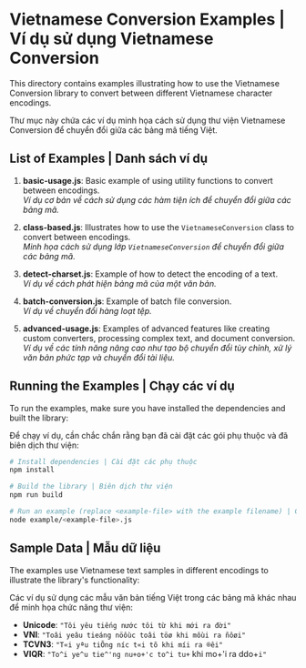 # Vietnamese Conversion Examples | Ví dụ sử dụng Vietnamese Conversion

This directory contains examples illustrating how to use the Vietnamese Conversion library to convert between different Vietnamese character encodings.

Thư mục này chứa các ví dụ minh họa cách sử dụng thư viện Vietnamese Conversion để chuyển đổi giữa các bảng mã tiếng Việt.

## List of Examples | Danh sách ví dụ

1. **basic-usage.js**: Basic example of using utility functions to convert between encodings.  
   *Ví dụ cơ bản về cách sử dụng các hàm tiện ích để chuyển đổi giữa các bảng mã.*
   
2. **class-based.js**: Illustrates how to use the `VietnameseConversion` class to convert between encodings.  
   *Minh họa cách sử dụng lớp `VietnameseConversion` để chuyển đổi giữa các bảng mã.*
   
3. **detect-charset.js**: Example of how to detect the encoding of a text.  
   *Ví dụ về cách phát hiện bảng mã của một văn bản.*
   
4. **batch-conversion.js**: Example of batch file conversion.  
   *Ví dụ về chuyển đổi hàng loạt tệp.*
   
5. **advanced-usage.js**: Examples of advanced features like creating custom converters, processing complex text, and document conversion.  
   *Ví dụ về các tính năng nâng cao như tạo bộ chuyển đổi tùy chỉnh, xử lý văn bản phức tạp và chuyển đổi tài liệu.*

## Running the Examples | Chạy các ví dụ

To run the examples, make sure you have installed the dependencies and built the library:

Để chạy ví dụ, cần chắc chắn rằng bạn đã cài đặt các gói phụ thuộc và đã biên dịch thư viện:

```bash
# Install dependencies | Cài đặt các phụ thuộc
npm install

# Build the library | Biên dịch thư viện
npm run build

# Run an example (replace <example-file> with the example filename) | Chạy ví dụ (thay <example-file> bằng tên file ví dụ)
node example/<example-file>.js
```

## Sample Data | Mẫu dữ liệu

The examples use Vietnamese text samples in different encodings to illustrate the library's functionality:

Các ví dụ sử dụng các mẫu văn bản tiếng Việt trong các bảng mã khác nhau để minh họa chức năng thư viện:

- **Unicode**: `"Tôi yêu tiếng nước tôi từ khi mới ra đời"`
- **VNI**: `"Toâi yeâu tieáng nöôùc toâi töø khi môùi ra ñôøi"`
- **TCVN3**: `"T«i yªu tiÕng n­íc t«i tõ khi míi ra ®êi"`
- **VIQR**: `"To^i ye^u tie^'ng nu+o+'c to^i tu+` khi mo+'i ra ddo+`i"` 